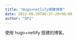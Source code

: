 ```yaml
---
title: "Hugo+netlify搭建博客"
date: 2022-08-20T06:37:29+08:00
author: "GP1"
---
```


使用 hugo+netlify 搭建的博客。

